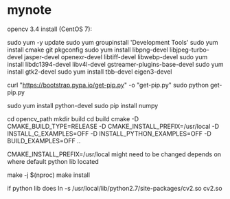 # mynote

opencv 3.4 install (CentOS 7):

sudo yum -y update
sudo yum groupinstall 'Development Tools'
sudo yum install cmake git pkgconfig
sudo yum install libpng-devel libjpeg-turbo-devel jasper-devel openexr-devel libtiff-devel libwebp-devel
sudo yum install libdc1394-devel libv4l-devel gstreamer-plugins-base-devel
sudo yum install gtk2-devel
sudo yum install tbb-devel eigen3-devel

curl "https://bootstrap.pypa.io/get-pip.py" -o "get-pip.py"
sudo python get-pip.py

sudo yum install python-devel
sudo pip install numpy

cd opencv_path
mkdir build
cd build
cmake -D CMAKE_BUILD_TYPE=RELEASE -D CMAKE_INSTALL_PREFIX=/usr/local -D INSTALL_C_EXAMPLES=OFF -D INSTALL_PYTHON_EXAMPLES=OFF -D BUILD_EXAMPLES=OFF ..

CMAKE_INSTALL_PREFIX=/usr/local might need to be changed depends on where default python lib located

make -j $(nproc)
make install

if python lib does
ln -s /usr/local/lib/python2.7/site-packages/cv2.so cv2.so
